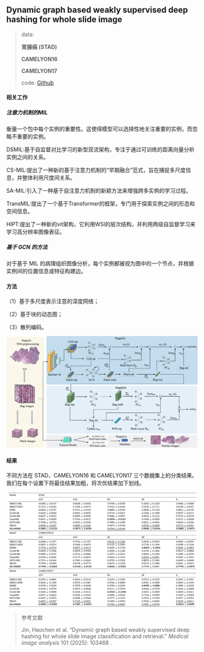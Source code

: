## Dynamic graph based weakly supervised deep hashing for whole slide image

> data:
>
> **胃腺癌 (STAD)**
>
> **CAMELYON16**
>
> **CAMELYON17**
>
> code: [Github](https://github.com/hcjin0816/DG_WSDH)

#### 相关工作

##### 注意力机制的MIL

衡量一个包中每个实例的重要性。这使得模型可以选择性地关注重要的实例，而忽略不重要的实例。

DSMIL:基于自监督对比学习的新型双流架构，专注于通过可训练的距离向量分析实例之间的关系。

CS-MIL:提出了一种新的基于注意力机制的“早期融合”范式，旨在捕捉多尺度信息，并整体利用尺度间关系。

SA-MIL:引入了一种基于自注意力机制的新颖方法来增强跨多实例的学习过程。

TransMIL:提出了一个基于Transformer的框架，专门用于探索实例之间的形态和空间信息。

HIPT:提出了一种新的vit架构，它利用WSI的层次结构，并利用两级自监督学习来学习高分辨率图像表征。

##### 基于 GCN 的方法

对于基于 MIL 的病理组织图像分析，每个实例都被视为图中的一个节点，并根据实例间的位置信息或特征构建边。

#### 方法

（1）基于多尺度表示注意的深度网络；

（2）基于块的动态图；

（3）散列编码。 

![img](./assest/DG-WSDH/1-s2.0-S1361841525000167-gr2_lrg.jpg)

#### 结果

不同方法在 STAD、CAMELYON16 和 CAMELYON17 三个数据集上的分类结果。我们在每个设置下将最佳结果加粗，将次优结果加下划线。

![image-20250526093626325](./assest/DG-WSDH/image-20250526093626325.png)

> 参考文献
>
> Jin, Haochen et al. “Dynamic graph based weakly supervised deep hashing for whole slide image classification and retrieval.” *Medical image analysis* 101 (2025): 103468 .
